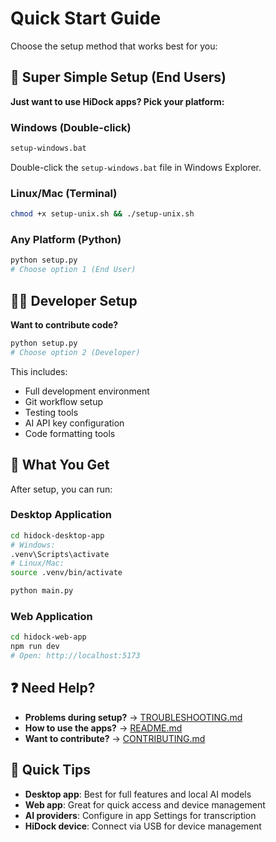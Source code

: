 # Quick Start Guide

Choose the setup method that works best for you:

## 🚀 Super Simple Setup (End Users)

**Just want to use HiDock apps? Pick your platform:**

### Windows (Double-click)
```cmd
setup-windows.bat
```
Double-click the `setup-windows.bat` file in Windows Explorer.

### Linux/Mac (Terminal)
```bash
chmod +x setup-unix.sh && ./setup-unix.sh
```

### Any Platform (Python)
```bash
python setup.py
# Choose option 1 (End User)
```

## 👨‍💻 Developer Setup

**Want to contribute code?**

```bash
python setup.py
# Choose option 2 (Developer)
```

This includes:
- Full development environment
- Git workflow setup
- Testing tools
- AI API key configuration
- Code formatting tools

## 📱 What You Get

After setup, you can run:

### Desktop Application
```bash
cd hidock-desktop-app
# Windows:
.venv\Scripts\activate
# Linux/Mac:
source .venv/bin/activate

python main.py
```

### Web Application
```bash
cd hidock-web-app
npm run dev
# Open: http://localhost:5173
```

## ❓ Need Help?

- **Problems during setup?** → [TROUBLESHOOTING.md](docs/TROUBLESHOOTING.md)
- **How to use the apps?** → [README.md](README.md)
- **Want to contribute?** → [CONTRIBUTING.md](CONTRIBUTING.md)

## 🎯 Quick Tips

- **Desktop app**: Best for full features and local AI models
- **Web app**: Great for quick access and device management
- **AI providers**: Configure in app Settings for transcription
- **HiDock device**: Connect via USB for device management
